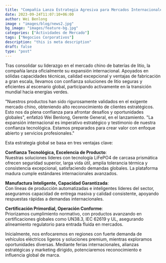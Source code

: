 ```yaml
---
title: "Compañía Lanza Estrategia Agresiva para Mercados Internacionales"
date: 2023-09-24T11:07:10+06:00
author: Wei Benlong
image : "images/blog/news2.jpg"
bg_image: "images/feature-bg.jpg"
categories: ["Actividades de Mercado"]
tags: ["Negocios Corporativos"]
description: "this is meta description"
draft: false
type: "post"
---
```


Tras consolidar su liderazgo en el mercado chino de baterías de litio, la compañía lanza oficialmente su expansión internacional. Apoyados en sólidas capacidades técnicas, calidad excepcional y ventajas de fabricación a gran escala, llevamos con confianza soluciones de litio seguras y eficientes al escenario global, participando activamente en la transición mundial hacia energías verdes.
<!--more-->
"Nuestros productos han sido rigurosamente validados en el exigente mercado chino, obteniendo alto reconocimiento de clientes estratégicos. Esto nos da plena confianza para afrontar desafíos y oportunidades globales", enfatizó Wei Benlong, Gerente General, en el lanzamiento. "La expansión internacional es imperativo estratégico y testimonio de nuestra confianza tecnológica. Estamos preparados para crear valor con enfoque abierto y servicios profesionales."

Esta estrategia global se basa en tres ventajas clave:

**Confianza Tecnológica, Excelencia de Producto**:  
Nuestras soluciones líderes con tecnología LiFePO4 de carcasa prismática ofrecen seguridad superior, larga vida útil, amplia tolerancia térmica y consistencia excepcional, satisfaciendo demandas globales. La plataforma madura cumple estándares internacionales avanzados.

**Manufactura Inteligente, Capacidad Garantizada**:  
Con líneas de producción automatizadas e inteligentes líderes del sector, aseguramos capacidad de entrega masiva y calidad consistente, apoyando respuestas rápidas a demandas internacionales.

**Certificación Primordial, Operación Conforme**:  
Priorizamos cumplimiento normativo, con productos avanzando en certificaciones globales como UN38.3, IEC 62619 y UL, asegurando alineamiento regulatorio para entrada fluida en mercados.

Inicialmente, nos enfocaremos en regiones con fuerte demanda de vehículos eléctricos ligeros y soluciones premium, mientras exploramos oportunidades diversas. Mediante ferias internacionales, alianzas estratégicas y marketing dirigido, potenciaremos reconocimiento e influencia global de marca.